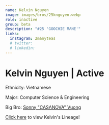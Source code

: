 ```yaml
---
name: Kelvin Nguyen
image: images/bros/25knguyen.webp
role: inactive
group: beta
description: "#25 'GOOCHIE MΛNE'"
links:
  instagram: 2manyteas
  # twitter: 
  # linkedin: 
---
```


# Kelvin Nguyen | Active
Ethnicity: Vietnamese

Major: Computer Science & Engineering

Big Bro: [Sonny "CASΛNOVA" Vuong](13svuong)

[Click here](/ujis/) to view Kelvin's Lineage!
